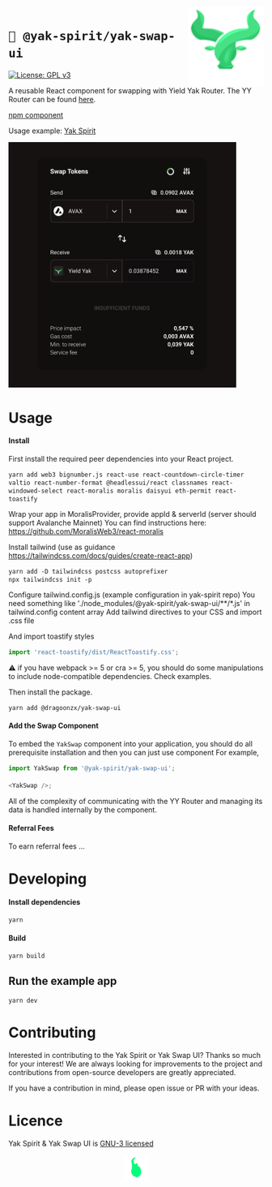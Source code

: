 <img src="./src/assets/images/yak-spirit/yak-favicon.png" width="150" align="right" alt="" />

# `🐃 @yak-spirit/yak-swap-ui`

[![License: GPL v3](https://img.shields.io/badge/License-GPLv3-blue.svg)](https://www.gnu.org/licenses/gpl-3.0)

A reusable React component for swapping with Yield Yak Router. The YY Router can be
found [here](https://github.com/yieldyak/yak-aggregator).

[npm component](https://www.npmjs.com/package/@yak-spirit/yak-swap-ui)

Usage example:
[Yak Spirit](https://github.com/dragoonzx/yak-spirit)

<img src="./src/assets/images/yak-spirit/screenshot.png" width="450" alt="" />

# Usage

#### Install

First install the required peer dependencies into your React project.

```
yarn add web3 bignumber.js react-use react-countdown-circle-timer valtio react-number-format @headlessui/react classnames react-windowed-select react-moralis moralis daisyui eth-permit react-toastify
```

Wrap your app in MoralisProvider, provide appId & serverId (server should support Avalanche Mainnet)
You can find instructions here: https://github.com/MoralisWeb3/react-moralis

Install tailwind (use as guidance https://tailwindcss.com/docs/guides/create-react-app)

```
yarn add -D tailwindcss postcss autoprefixer
npx tailwindcss init -p
```

Configure tailwind.config.js (example configuration in yak-spirit repo)
You need something like './node_modules/@yak-spirit/yak-swap-ui/\*\*/\*.js' in tailwind.config content array
Add tailwind directives to your CSS and import .css file

And import toastify styles

```javascript
import 'react-toastify/dist/ReactToastify.css';
```

⚠️ if you have webpack >= 5 or cra >= 5, you should do some manipulations to include node-compatible dependencies. Check examples.

Then install the package.

```
yarn add @dragoonzx/yak-swap-ui
```

#### Add the Swap Component

To embed the `YakSwap` component into your application,
you should do all prerequisite installation
and then you can just use component
For example,

```javascript
import YakSwap from '@yak-spirit/yak-swap-ui';

<YakSwap />;
```

All of the complexity of communicating with the YY Router and managing
its data is handled internally by the component.

#### Referral Fees

To earn referral fees ...

# Developing

#### Install dependencies

```
yarn
```

#### Build

```
yarn build
```

## Run the example app

```
yarn dev
```

# Contributing

Interested in contributing to the Yak Spirit or Yak Swap UI? Thanks so much for your interest! We are always looking for improvements to the project and contributions from open-source developers are greatly appreciated.

If you have a contribution in mind, please open issue or PR with your ideas.

# Licence

Yak Spirit & Yak Swap UI is [GNU-3 licensed](https://github.com/dragoonzx/yak-spirit/blob/main/LICENSE)

<p align="center">
  <img src="./src/assets/gif/loading-unscreen.gif" alt="" width="50">
</p>
